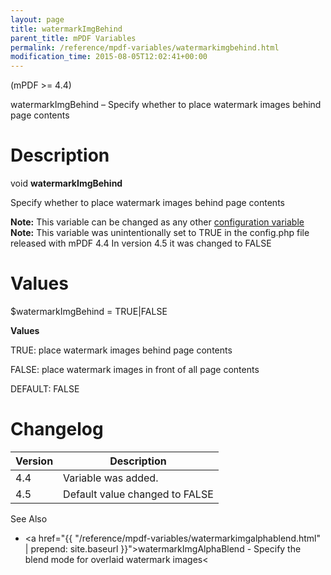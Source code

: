 ```yaml
---
layout: page
title: watermarkImgBehind
parent_title: mPDF Variables
permalink: /reference/mpdf-variables/watermarkimgbehind.html
modification_time: 2015-08-05T12:02:41+00:00
---
```


(mPDF >= 4.4)

watermarkImgBehind – Specify whether to place watermark images behind page contents

# Description

void **watermarkImgBehind**

Specify whether to place watermark images behind page contents

<div class="alert alert-info" role="alert">
	<strong>Note:</strong> This variable can be changed as any other
	<a href="{{ "/configuration/configuration-v7-x.html" | prepend: site.baseurl }}">configuration variable</a>
</div>

<div class="alert alert-info" role="alert">
	<strong>Note:</strong> This variable was unintentionally set to
	<span class="smallblock">TRUE</span> in the <span class="filename">config.php</span> file released with mPDF 4.4
	In version 4.5 it was changed to <span class="smallblock">FALSE</span>
</div>

# Values

<span class="parameter">$watermarkImgBehind</span> = <span class="smallblock">TRUE</span>|<span class="smallblock">FALSE</span>

**Values**

<span class="smallblock">TRUE</span>: place watermark images behind page contents

<span class="smallblock">FALSE</span>: place watermark images in front of all page contents

<span class="smallblock">DEFAULT</span>: <span class="smallblock">FALSE</span>

# Changelog

<table class="table">
	<thead>
	<tr><th>Version</th><th>Description</th></tr>
	</thead>
<tbody>
	<tr>
		<td>4.4</td>
		<td>Variable was added.</td>
	</tr>
	<tr>
		<td>4.5</td>
		<td>Default value changed to <span class="smallblock">FALSE</span></td>
	</tr>
</tbody>
</table>

See Also

- <a href="{{ "/reference/mpdf-variables/watermarkimgalphablend.html" | prepend: site.baseurl }}">watermarkImgAlphaBlend</a> - Specify the blend mode for overlaid watermark images<

